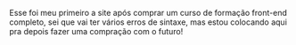 Esse foi meu primeiro a site após comprar um curso de formação front-end completo, sei que vai ter vários erros de sintaxe, mas estou colocando aqui pra depois fazer uma compração com o futuro!
